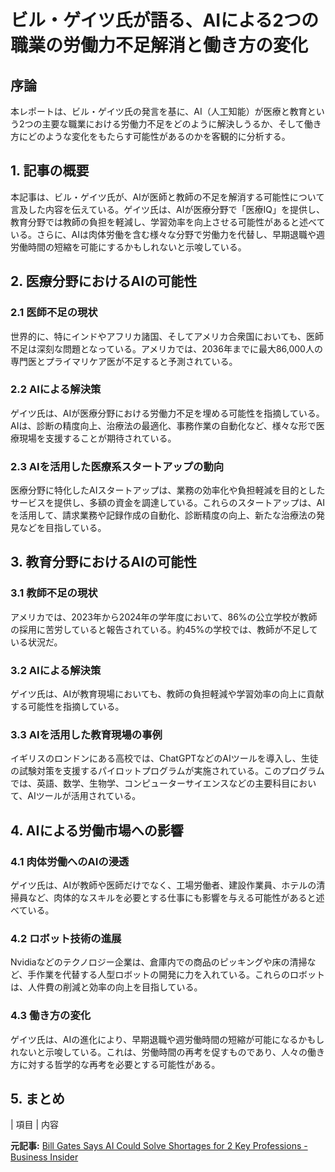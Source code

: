 # ビル・ゲイツ氏が語る、AIによる2つの職業の労働力不足解消と働き方の変化

## 序論

本レポートは、ビル・ゲイツ氏の発言を基に、AI（人工知能）が医療と教育という2つの主要な職業における労働力不足をどのように解決しうるか、そして働き方にどのような変化をもたらす可能性があるのかを客観的に分析する。

## 1. 記事の概要

本記事は、ビル・ゲイツ氏が、AIが医師と教師の不足を解消する可能性について言及した内容を伝えている。ゲイツ氏は、AIが医療分野で「医療IQ」を提供し、教育分野では教師の負担を軽減し、学習効率を向上させる可能性があると述べている。さらに、AIは肉体労働を含む様々な分野で労働力を代替し、早期退職や週労働時間の短縮を可能にするかもしれないと示唆している。

## 2. 医療分野におけるAIの可能性

### 2.1 医師不足の現状

世界的に、特にインドやアフリカ諸国、そしてアメリカ合衆国においても、医師不足は深刻な問題となっている。アメリカでは、2036年までに最大86,000人の専門医とプライマリケア医が不足すると予測されている。

### 2.2 AIによる解決策

ゲイツ氏は、AIが医療分野における労働力不足を埋める可能性を指摘している。AIは、診断の精度向上、治療法の最適化、事務作業の自動化など、様々な形で医療現場を支援することが期待されている。

### 2.3 AIを活用した医療系スタートアップの動向

医療分野に特化したAIスタートアップは、業務の効率化や負担軽減を目的としたサービスを提供し、多額の資金を調達している。これらのスタートアップは、AIを活用して、請求業務や記録作成の自動化、診断精度の向上、新たな治療法の発見などを目指している。

## 3. 教育分野におけるAIの可能性

### 3.1 教師不足の現状

アメリカでは、2023年から2024年の学年度において、86%の公立学校が教師の採用に苦労していると報告されている。約45%の学校では、教師が不足している状況だ。

### 3.2 AIによる解決策

ゲイツ氏は、AIが教育現場においても、教師の負担軽減や学習効率の向上に貢献する可能性を指摘している。

### 3.3 AIを活用した教育現場の事例

イギリスのロンドンにある高校では、ChatGPTなどのAIツールを導入し、生徒の試験対策を支援するパイロットプログラムが実施されている。このプログラムでは、英語、数学、生物学、コンピューターサイエンスなどの主要科目において、AIツールが活用されている。

## 4. AIによる労働市場への影響

### 4.1 肉体労働へのAIの浸透

ゲイツ氏は、AIが教師や医師だけでなく、工場労働者、建設作業員、ホテルの清掃員など、肉体的なスキルを必要とする仕事にも影響を与える可能性があると述べている。

### 4.2 ロボット技術の進展

Nvidiaなどのテクノロジー企業は、倉庫内での商品のピッキングや床の清掃など、手作業を代替する人型ロボットの開発に力を入れている。これらのロボットは、人件費の削減と効率の向上を目指している。

### 4.3 働き方の変化

ゲイツ氏は、AIの進化により、早期退職や週労働時間の短縮が可能になるかもしれないと示唆している。これは、労働時間の再考を促すものであり、人々の働き方に対する哲学的な再考を必要とする可能性がある。

## 5. まとめ

| 項目 | 内容 

**元記事:** [Bill Gates Says AI Could Solve Shortages for 2 Key Professions - Business Insider](https://www.businessinsider.com/bill-gates-ai-job-shortages-doctors-teachers-work-free-time-2025-4)